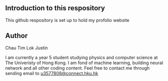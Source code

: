 ## Introduction to this respository
This github respository is set up to hold my profolio website 

## Author
Chau Tim Lok Justin 

I am currently a year 5 student studying physics and computer science at The Univeristy of Hong Kong. 
I am fond of machine learning, building neural network and all other coding content.
Feel free to contact me through sending email to u3577808@connect.hku.hk 

